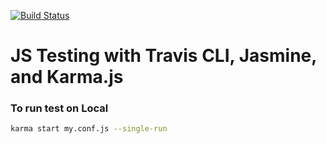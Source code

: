 [![Build Status](https://travis-ci.org/4db/js_travis_karma_testing.svg?branch=master)](https://travis-ci.org/4db/js_travis_karma_testing)

# JS Testing with Travis CLI, Jasmine, and Karma.js

### To run test on Local

```bash
karma start my.conf.js --single-run
```
